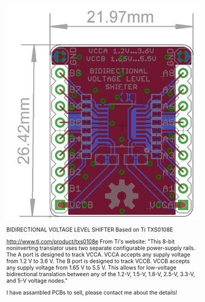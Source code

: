 ![layout preview](https://github.com/rfsparkling/BDVLS_TI_TXS0108E/blob/master/BDVLS_0V1_preview.png)

BIDIRECTIONAL VOLTAGE LEVEL SHIFTER
Based on Ti TXS0108E

http://www.ti.com/product/txs0108e
From Ti's website: 
"This 8-bit noninverting translator uses two separate configurable power-supply rails. The A port is designed to track VCCA. VCCA accepts any supply voltage from 1.2 V to 3.6 V. The B port is designed to track VCCB. VCCB accepts any supply voltage from 1.65 V to 5.5 V. This allows for low-voltage bidirectional translation between any of the 1.2-V, 1.5-V, 1.8-V, 2.5-V, 3.3-V, and 5-V voltage nodes."

I have assambled PCBs to sell, please contact me about the details!
